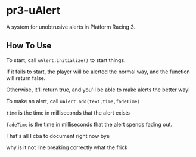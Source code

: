 # pr3-uAlert
A system for unobtrusive alerts in Platform Racing 3.


## How To Use
To start, call `uAlert.initialize()` to start things. 

  If it fails to start, the player will be alerted the normal way, and the function will return false.
  
  Otherwise, it'll return true, and you'll be able to make alerts the better way!


To make an alert, call `uAlert.add(text,time,fadeTime)`

  `time` is the time in milliseconds that the alert exists
  
  `fadeTime` is the time in milliseconds that the alert spends fading out.


That's all I cba to document right now bye

why is it not line breaking correctly what the frick
